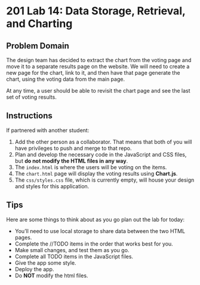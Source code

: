 # 201 Lab 14: Data Storage, Retrieval, and Charting

## Problem Domain
The design team has decided to extract the chart from the voting page and move it to a separate results
page on the website. We will need to create a new page for the chart, link to it, and then have that page
generate the chart, using the voting data from the main page.

At any time, a user should be able to revisit the chart page and see the last set of voting results.

## Instructions
If partnered with another student:
1. Add the other person as a collaborator. That means that both of you will have privileges to push and merge to that repo.
2. Plan and develop the necessary code in the JavaScript and CSS files, but **do not modify the HTML files in any way**.
3. The `index.html` is where the users will be voting on the items.
4. The `chart.html` page will display the voting results using **Chart.js**.
5. The `css/styles.css` file, which is currently empty, will house your design and styles for this application.

## Tips
Here are some things to think about as you go plan out the lab for today:
* You’ll need to use local storage to share data between the two HTML pages.
* Complete the //TODO items in the order that works best for you.
* Make small changes, and test them as you go.
* Complete all TODO items in the JavaScript files.
* Give the app some style.
* Deploy the app.
* Do **NOT** modify the html files.
